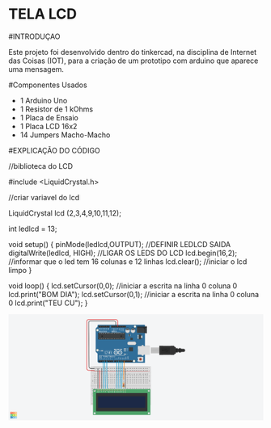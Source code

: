 # TELA LCD

#INTRODUÇAO

Este projeto foi desenvolvido dentro do tinkercad, na disciplina de Internet das Coisas (IOT), para a criação de um prototipo com arduino que aparece uma mensagem. 

#Componentes Usados

- 1 Arduino Uno
- 1 Resistor de 1 kOhms
- 1 Placa de Ensaio
- 1 Placa LCD 16x2
- 14 Jumpers Macho-Macho

#EXPLICAÇÃO DO CÓDIGO 

//biblioteca do LCD 

#include <LiquidCrystal.h>

//criar variavel do lcd

LiquidCrystal lcd (2,3,4,9,10,11,12);

int ledlcd = 13;

void setup()
{
  pinMode(ledlcd,OUTPUT); 
  //DEFINIR LEDLCD SAIDA
  digitalWrite(ledlcd, HIGH);
  //LIGAR OS LEDS DO LCD
  lcd.begin(16,2); 
  //informar que o led tem 16 colunas e 12 linhas
  lcd.clear(); 
  //iniciar o lcd limpo
}

void loop()
{
  lcd.setCursor(0,0); 
  //iniciar a escrita na linha 0 coluna 0 
  lcd.print("BOM DIA");
  lcd.setCursor(0,1); 
  //iniciar a escrita na linha 0 coluna 0 
  lcd.print("TEU CU");
}

![LCD](ATV-06lcd.png)
